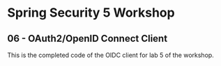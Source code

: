 # Spring Security 5 Workshop

## 06 - OAuth2/OpenID Connect Client

This is the completed code of the OIDC client for lab 5 of the workshop.


